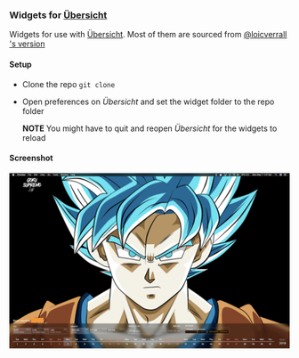 ### Widgets for [Übersicht](http://tracesof.net/uebersicht/)

Widgets for use with [Übersicht](http://tracesof.net/uebersicht/). Most of them are sourced from [@loicverrall 's version](http://disq.us/p/1812o29)

#### Setup
* Clone the repo `git clone`
* Open preferences on *Übersicht* and set the widget folder to the repo folder

  **NOTE** You might have to quit and reopen *Übersicht* for the widgets to reload

#### Screenshot
![desktop](desktop.png "Desktop")
